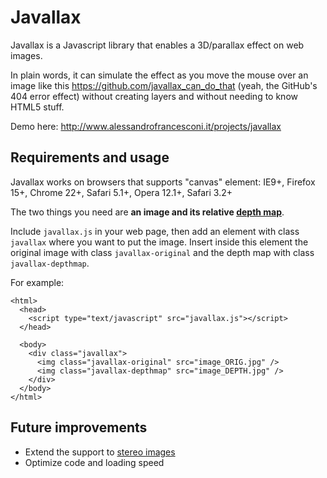 Javallax
========

Javallax is a Javascript library that enables a 3D/parallax effect on web images.

In plain words, it can simulate the effect as you move the mouse over an image like this 
https://github.com/javallax_can_do_that (yeah, the GitHub's 404 error effect) without creating 
layers and without needing to know HTML5 stuff.

Demo here: http://www.alessandrofrancesconi.it/projects/javallax

Requirements and usage
----------------------

Javallax works on browsers that supports "canvas" element: IE9+, Firefox 15+, Chrome 22+, Safari 5.1+, Opera 12.1+, Safari 3.2+

The two things you need are __an image and its relative [depth map](http://goo.gl/aBwCE)__. 

Include `javallax.js` in your web page, then add an element with class `javallax` where you want to put
the image. Insert inside this element the original image with class `javallax-original` and the 
depth map with class `javallax-depthmap`.

For example:

```no-highlight
<html>
  <head>
    <script type="text/javascript" src="javallax.js"></script>
  </head>
  
  <body>
    <div class="javallax">
      <img class="javallax-original" src="image_ORIG.jpg" />
      <img class="javallax-depthmap" src="image_DEPTH.jpg" />
	</div>
  </body>
</html>
```

Future improvements
--------------------

* Extend the support to [stereo images](http://goo.gl/tyiun)
* Optimize code and loading speed
